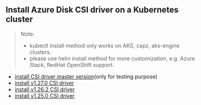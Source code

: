 ## Install Azure Disk CSI driver on a Kubernetes cluster
> Note: 
>  - kubectl install method only works on AKS, capz, aks-engine clusters.
>  - please use helm install method for more customization, e.g. Azure Stack, RedHat OpenShift support.
> 
 - [install CSI driver master version](./install-csi-driver-master.md)(only for testing purpose)
 - [install v1.27.0 CSI driver](./install-csi-driver-v1.27.0.md)
 - [install v1.26.2 CSI driver](./install-csi-driver-v1.26.2.md)
 - [install v1.25.0 CSI driver](./install-csi-driver-v1.25.0.md)
